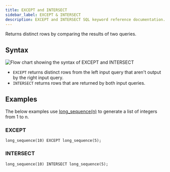 ```yaml
---
title: EXCEPT and INTERSECT
sidebar_label: EXCEPT & INTERSECT
description: EXCEPT and INTERSECT SQL keyword reference documentation.
---
```


Returns distinct rows by comparing the results of two queries.

## Syntax

![Flow chart showing the syntax of EXCEPT and INTERSECT](/img/docs/diagrams/exceptIntersect.svg)

- `EXCEPT` returns distinct rows from the left input query that aren't output by
  the right input query.
- `INTERSECT` returns rows that are returned by both input queries.

## Examples

The below examples use
[long_sequence(n)](/docs/reference/function/row-generator#long_sequence) to
generate a list of integers from 1 to n.

### EXCEPT

```questdb-sql title="Returns rows unique to the left query. In this case, integers from 6 to 10"
long_sequence(10) EXCEPT long_sequence(5);
```

### INTERSECT

```questdb-sql title="Returns rows output by both queries. In this case, integers from 1 to 5"
long_sequence(10) INTERSECT long_sequence(5);
```
